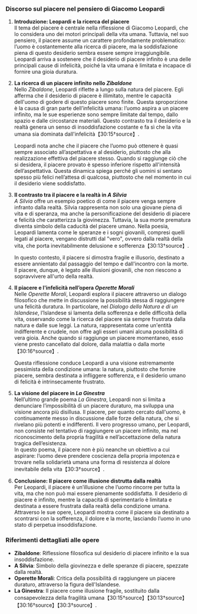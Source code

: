 ### Discorso sul piacere nel pensiero di Giacomo Leopardi

1. **Introduzione: Leopardi e la ricerca del piacere**  
   Il tema del piacere è centrale nella riflessione di Giacomo Leopardi, che lo considera uno dei motori principali della vita umana. Tuttavia, nel suo pensiero, il piacere assume un carattere profondamente problematico: l’uomo è costantemente alla ricerca di piacere, ma la soddisfazione piena di questo desiderio sembra essere sempre irraggiungibile. Leopardi arriva a sostenere che il desiderio di piacere infinito è una delle principali cause di infelicità, poiché la vita umana è limitata e incapace di fornire una gioia duratura.

2. **La ricerca di un piacere infinito nello *Zibaldone***  
   Nello *Zibaldone*, Leopardi riflette a lungo sulla natura del piacere. Egli afferma che il desiderio di piacere è illimitato, mentre le capacità dell'uomo di godere di questo piacere sono finite. Questa sproporzione è la causa di gran parte dell’infelicità umana: l’uomo aspira a un piacere infinito, ma le sue esperienze sono sempre limitate dal tempo, dallo spazio e dalle circostanze materiali. Questo contrasto tra il desiderio e la realtà genera un senso di insoddisfazione costante e fa sì che la vita umana sia dominata dall'infelicità【30:15†source】.

   Leopardi nota anche che il piacere che l’uomo può ottenere è quasi sempre associato all’aspettativa e al desiderio, piuttosto che alla realizzazione effettiva del piacere stesso. Quando si raggiunge ciò che si desidera, il piacere provato è spesso inferiore rispetto all'intensità dell’aspettativa. Questa dinamica spiega perché gli uomini si sentano spesso più felici nell’attesa di qualcosa, piuttosto che nel momento in cui il desiderio viene soddisfatto.

3. **Il contrasto tra il piacere e la realtà in *A Silvia***  
   *A Silvia* offre un esempio poetico di come il piacere venga sempre infranto dalla realtà. Silvia rappresenta non solo una giovane piena di vita e di speranza, ma anche la personificazione del desiderio di piacere e felicità che caratterizza la giovinezza. Tuttavia, la sua morte prematura diventa simbolo della caducità del piacere umano. Nella poesia, Leopardi lamenta come le speranze e i sogni giovanili, compresi quelli legati al piacere, vengano distrutti dal "vero", ovvero dalla realtà della vita, che porta inevitabilmente delusione e sofferenza【30:13†source】.

   In questo contesto, il piacere si dimostra fragile e illusorio, destinato a essere annientato dal passaggio del tempo e dall'incontro con la morte. Il piacere, dunque, è legato alle illusioni giovanili, che non riescono a sopravvivere all'urto della realtà.

4. **Il piacere e l'infelicità nell’opera *Operette Morali***  
   Nelle *Operette Morali*, Leopardi esplora il piacere attraverso un dialogo filosofico che mette in discussione la possibilità stessa di raggiungere una felicità duratura. In particolare, nel *Dialogo della Natura e di un Islandese*, l’Islandese si lamenta della sofferenza e delle difficoltà della vita, osservando come la ricerca del piacere sia sempre frustrata dalla natura e dalle sue leggi. La natura, rappresentata come un'entità indifferente e crudele, non offre agli esseri umani alcuna possibilità di vera gioia. Anche quando si raggiunge un piacere momentaneo, esso viene presto cancellato dal dolore, dalla malattia o dalla morte【30:16†source】.

   Questa riflessione conduce Leopardi a una visione estremamente pessimista della condizione umana: la natura, piuttosto che fornire piacere, sembra destinata a infliggere sofferenza, e il desiderio umano di felicità è intrinsecamente frustrato.

5. **La visione del piacere in *La Ginestra***  
   Nell’ultimo grande poema *La Ginestra*, Leopardi non si limita a denunciare l’impossibilità di un piacere duraturo, ma sviluppa una visione ancora più disillusa. Il piacere, per quanto cercato dall'uomo, è continuamente messo in discussione dalle forze della natura, che si rivelano più potenti e indifferenti. Il vero progresso umano, per Leopardi, non consiste nel tentativo di raggiungere un piacere infinito, ma nel riconoscimento della propria fragilità e nell’accettazione della natura tragica dell’esistenza.  
   In questo poema, il piacere non è più neanche un obiettivo a cui aspirare: l’uomo deve prendere coscienza della propria impotenza e trovare nella solidarietà umana una forma di resistenza al dolore inevitabile della vita【30:3†source】.

6. **Conclusione: Il piacere come illusione distrutta dalla realtà**  
   Per Leopardi, il piacere è un’illusione che l’uomo rincorre per tutta la vita, ma che non può mai essere pienamente soddisfatta. Il desiderio di piacere è infinito, mentre la capacità di sperimentarlo è limitata e destinata a essere frustrata dalla realtà della condizione umana. Attraverso le sue opere, Leopardi mostra come il piacere sia destinato a scontrarsi con la sofferenza, il dolore e la morte, lasciando l’uomo in uno stato di perpetua insoddisfazione.

### Riferimenti dettagliati alle opere
- **Zibaldone**: Riflessione filosofica sul desiderio di piacere infinito e la sua insoddisfazione.
- **A Silvia**: Simbolo della giovinezza e delle speranze di piacere, spezzate dalla realtà.
- **Operette Morali**: Critica della possibilità di raggiungere un piacere duraturo, attraverso la figura dell'Islandese.
- **La Ginestra**: Il piacere come illusione fragile, sostituito dalla consapevolezza della fragilità umana【30:15†source】【30:13†source】【30:16†source】【30:3†source】.